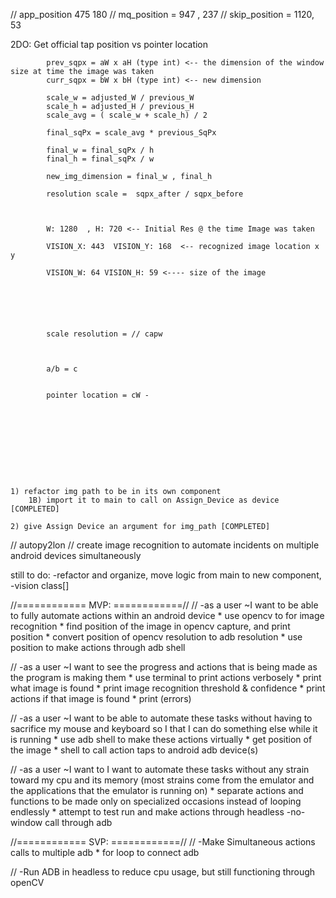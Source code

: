 // app_position 475 180
// mq_position = 947 , 237
// skip_position = 1120, 53

2DO:
    Get official tap position vs pointer location



            prev_sqpx = aW x aH (type int) <-- the dimension of the window size at time the image was taken
            curr_sqpx = bW x bH (type int) <-- new dimension

            scale_w = adjusted_W / previous_W
            scale_h = adjusted_H / previous_H
            scale_avg = ( scale_w + scale_h) / 2

            final_sqPx = scale_avg * previous_SqPx

            final_w = final_sqPx / h
            final_h = final_sqPx / w

            new_img_dimension = final_w , final_h

            resolution scale =  sqpx_after / sqpx_before

            

            W: 1280  , H: 720 <-- Initial Res @ the time Image was taken

            VISION_X: 443  VISION_Y: 168  <-- recognized image location x y

            VISION_W: 64 VISION_H: 59 <---- size of the image






            scale resolution = // capw



            a/b = c


            pointer location = cW -










    1) refactor img path to be in its own component
        1B) import it to main to call on Assign_Device as device [COMPLETED]

    2) give Assign Device an argument for img_path [COMPLETED]






//  autopy2lon
//  create image recognition to automate incidents on multiple android devices simultaneously 

still to do:
    -refactor and organize, move logic from main to new component, -vision class[]

//============  MVP:  ============//
//  -as a user ~I want to be able to fully automate actions within an android device
    * use opencv to for image recognition
    * find position of the image in opencv capture, and print position 
    * convert position of opencv resolution to adb resolution
    * use position to make actions through adb shell

//  -as a user ~I want to see the progress and actions that is being made as the program is making them
    * use terminal to print actions verbosely
       * print what image is found
       * print image recognition threshold & confidence
       * print actions if that image is found
       * print (errors)

//  -as a user ~I want to be able to automate these tasks without having to sacrifice my mouse and keyboard so I that I can do something else while it is running
    * use adb shell to make these actions virtually
       * get position of the image
       * shell to call action taps to android adb device(s) 

//  -as a user ~I want to I want to automate these tasks without any strain toward my cpu and its memory
(most strains come from the emulator and the applications that the emulator is running on)
    * separate actions and functions to be made only on specialized occasions instead of looping endlessly
    * attempt to test run and make actions through headless -no-window call through adb
      


//============  SVP:  ============//
// -Make Simultaneous actions calls to multiple adb
    * for loop to connect adb


// -Run ADB in headless to reduce cpu usage, but still functioning through openCV

